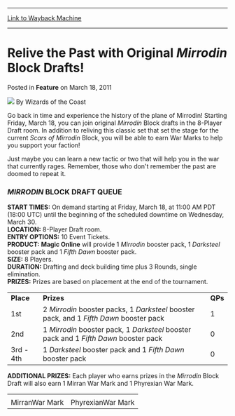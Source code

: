 
---
[Link to Wayback Machine](https://web.archive.org/web/20211020225730/https://magic.wizards.com/en/articles/archive/feature/relive-past-original-mirrodin-block-drafts-2011-03-18)

[_metadata_:author]:- "Wizards of the Coast"
[_metadata_:description]:- "Go back in time and experience the history of the plane of Mirrodin! Starting Friday, March 18, you can join original Mirrodin Block drafts in the 8-Player Draft room. In addition to reliving this classic set that set the stage for the current Scars of Mirrodin Block, you will be able to earn War Marks to help you support your faction! Just maybe you can learn a new tactic or"
[_metadata_:generator]:- "Drupal 7 (http://drupal.org)"
[_metadata_:node]:- "687171"
[_metadata_:publish_date]:- "2011-03-18"
[_metadata_:source]:- "div-main-content"
[_metadata_:title]:- "Relive the Past with Original Mirrodin Block Drafts!"
[_metadata_:wayback_capture_timestamp]:- "2021-10-20 22:57:30"
[_metadata_:wayback_raw_url]:- "https://web.archive.org/web/20211020225730id_/https://magic.wizards.com/en/articles/archive/feature/relive-past-original-mirrodin-block-drafts-2011-03-18"
[_metadata_:wayback_url]:- "https://magic.wizards.com/en/articles/archive/feature/relive-past-original-mirrodin-block-drafts-2011-03-18"
---


Relive the Past with Original *Mirrodin* Block Drafts!
======================================================



 Posted in **Feature**
 on March 18, 2011 






![](https://media.magic.wizards.com/styles/auth_small/public/images/person/wizards_author.jpg)
By Wizards of the Coast











Go back in time and experience the history of the plane of Mirrodin! Starting Friday, March 18, you can join original *Mirrodin* Block drafts in the 8-Player Draft room. In addition to reliving this classic set that set the stage for the current *Scars of Mirrodin* Block, you will be able to earn War Marks to help you support your faction! 


Just maybe you can learn a new tactic or two that will help you in the war that currently rages. Remember, those who don't remember the past are doomed to repeat it. 


### *MIRRODIN* BLOCK DRAFT QUEUE


**START TIMES:** On demand starting at Friday, March 18, at 11:00 AM PDT (18:00 UTC) until the beginning of the scheduled downtime on Wednesday, March 30.  
**LOCATION:**  8-Player Draft room.   
**ENTRY OPTIONS:**  10 Event Tickets.  
**PRODUCT:** 
**Magic Online** will provide 1 *Mirrodin* booster pack, 1 *Darksteel* booster pack and 1 *Fifth Dawn* booster pack.   
**SIZE:**  8 Players.  
**DURATION:** Drafting and deck building time plus 3 Rounds, single elimination.   
**PRIZES:** Prizes are based on placement at the end of the tournament. 




|  |  |  |
| --- | --- | --- |
| **Place** | **Prizes** | **QPs** |
| 1st | 2 *Mirrodin* booster packs, 1 *Darksteel* booster pack, and 1 *Fifth Dawn* booster pack | 1 |
| 2nd | 1 *Mirrodin* booster pack, 1 *Darksteel* booster pack and 1 *Fifth Dawn* booster pack | 0 |
| 3rd - 4th | 1 *Darksteel* booster pack and 1 *Fifth Dawn* booster pack | 0 |

  
**ADDITIONAL PRIZES:** Each player who earns prizes in the *Mirrodin* Block Draft will also earn 1 Mirran War Mark and 1 Phyrexian War Mark.   


|  |  |
| --- | --- |
|  |  |
| MirranWar Mark | PhyrexianWar Mark |

  






